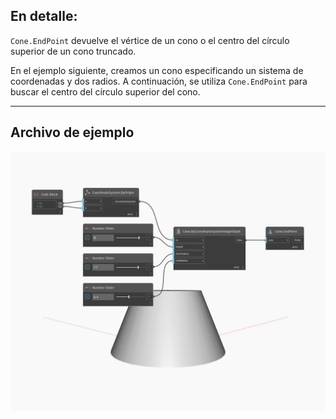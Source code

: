 ## En detalle:
`Cone.EndPoint` devuelve el vértice de un cono o el centro del círculo superior de un cono truncado.

En el ejemplo siguiente, creamos un cono especificando un sistema de coordenadas y dos radios. A continuación, se utiliza `Cone.EndPoint` para buscar el centro del círculo superior del cono.

___
## Archivo de ejemplo

![EndPoint](./Autodesk.DesignScript.Geometry.Cone.EndPoint_img.jpg)

